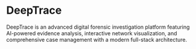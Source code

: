 # DeepTrace
DeepTrace is an advanced digital forensic investigation platform featuring AI-powered evidence analysis, interactive network visualization, and comprehensive case management with a modern full-stack architecture.
